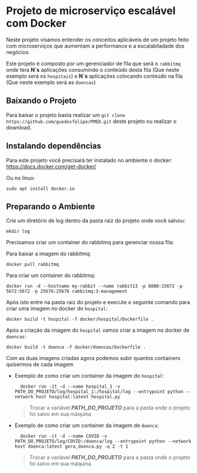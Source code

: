 # **Projeto de microserviço escalável com Docker**

Neste projeto visamos entender os conceitos aplicáveis de um projeto feito com microserviços que aumentam a performance e a escalabiladade dos negócios.

Este projeto é composto por um gerenciador de fila que será o `rabbitmq` onde tera **N´s** aplicações consumindo o conteúdo desta fila (Que neste exemplo será os `hospitais`) e **N´s** aplicações colocando conteúdo na fila (Que neste exemplo será as `doencas`)

## **Baixando o Projeto**

Para baixar o projeto basta realizar um `git clone https://github.com/guedesfelipe/PMED.git` deste projeto ou realizar o download.

## **Instalando dependências**

Para este projeto você precisará ter instalado no ambiente o docker: https://docs.docker.com/get-docker/

Ou no linux:

    sudo apt install docker.io

## **Preparando o Ambiente**

Crie um diretório de log dentro da pasta raiz do projeto onde você salvou:

    mkdir log

Precisamos criar um container do rabbitmq para gerenciar nossa fila:

Para baixar a imagem do rabbitmq:

    docker pull rabbitmq

Para criar um container do rabbitmq:

    docker run -d --hostname my-rabbit --name rabbit13 -p 8080:15672 -p 5672:5672 -p 25676:25676 rabbitmq:3-management


Após isto entre na pasta raiz do projeto e execute o seguinte comando para criar uma imagem no docker do `hospital`: 

    docker build -t hospital -f docker/hospital/Dockerfile .

Após a criação da imagem do `hospital` vamos criar a imagem no docker de `doencas`:

    docker build -t doenca -f docker/doencas/Dockerfile .


Com as duas imagens criadas agora podemos subir quantos containers quisermos de cada imagem

* Exemplo de como criar um container da imagem do `hospital`:

        docker run -it -d --name hospital_1 -v PATH_DO_PROJETO/log/hospital_1:/hospital/log --entrypoint python --network host hospital:latest hospital.py

    > Trocar a variável ***PATH_DO_PROJETO*** para a pasta onde o projeto foi salvo em sua máquina

* Exemplo de como criar um container da imagem de `doenca`: 

        docker run -it -d --name COVID -v PATH_DO_PROJETO/log/COVID:/doenca/log --entrypoint python --network host doenca:latest gera_doenca.py -q 2 -t 1

    > Trocar a variável ***PATH_DO_PROJETO*** para a pasta onde o projeto foi salvo em sua máquina
